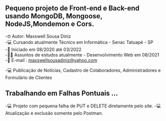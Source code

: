 ## Pequeno projeto de Front-end e Back-end usando MongoDB, Mongoose, NodeJS,Mondemon e Cors.

-🤓 Autor: Maxswell Sousa Diniz <br>
-💻 Cursando atualmente Técnico em Informática - Senac Tatuapé - SP <br>
-🙌 Iniciado em 08/2020 até 03/2022<br>
-👨‍🎓 Assuntos de estudos atualmente - Desenvolvimento Web em 08/2021<br>
-📧 E-mail : maxswellsousadiniz@yahoo.com



-💻 Publicação de Notícias, Cadastro de Colaboradores, Administradores e Formulário de Clientes

## Trabalhando em Falhas Pontuais ...
-💻 Projeto com pequena falha de PUT e DELETE  diretamente pelo site.
-💻 Atualização e exclusão somente pelo Postman.






